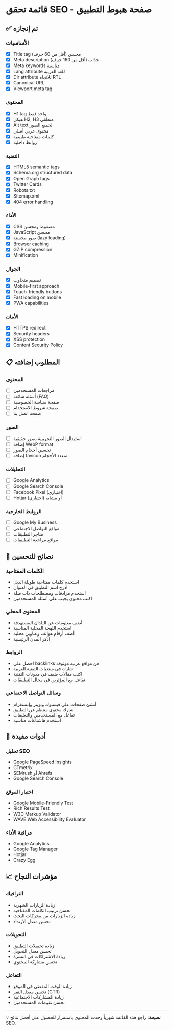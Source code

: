 # قائمة تحقق SEO - صفحة هبوط التطبيق

## ✅ تم إنجازه

### الأساسيات
- [x] Title tag محسن (أقل من 60 حرف)
- [x] Meta description جذاب (أقل من 160 حرف)
- [x] Meta keywords مناسبة
- [x] Lang attribute للغة العربية
- [x] Dir attribute للاتجاه RTL
- [x] Canonical URL
- [x] Viewport meta tag

### المحتوى
- [x] H1 tag واحد فقط
- [x] هيكل H2, H3 منطقي
- [x] Alt text لجميع الصور
- [x] محتوى عربي أصلي
- [x] كلمات مفتاحية طبيعية
- [x] روابط داخلية

### التقنية
- [x] HTML5 semantic tags
- [x] Schema.org structured data
- [x] Open Graph tags
- [x] Twitter Cards
- [x] Robots.txt
- [x] Sitemap.xml
- [x] 404 error handling

### الأداء
- [x] CSS مضغوط ومحسن
- [x] JavaScript محسن
- [x] صور محسنة (lazy loading)
- [x] Browser caching
- [x] GZIP compression
- [x] Minification

### الجوال
- [x] تصميم متجاوب
- [x] Mobile-first approach
- [x] Touch-friendly buttons
- [x] Fast loading on mobile
- [x] PWA capabilities

### الأمان
- [x] HTTPS redirect
- [x] Security headers
- [x] XSS protection
- [x] Content Security Policy

## 📋 المطلوب إضافته

### المحتوى
- [ ] مراجعات المستخدمين
- [ ] أسئلة شائعة (FAQ)
- [ ] صفحة سياسة الخصوصية
- [ ] صفحة شروط الاستخدام
- [ ] صفحة اتصل بنا

### الصور
- [ ] استبدال الصور التجريبية بصور حقيقية
- [ ] إضافة WebP format
- [ ] تحسين أحجام الصور
- [ ] إضافة favicon متعدد الأحجام

### التحليلات
- [ ] Google Analytics
- [ ] Google Search Console
- [ ] Facebook Pixel (اختياري)
- [ ] Hotjar أو مشابه (اختياري)

### الروابط الخارجية
- [ ] Google My Business
- [ ] مواقع التواصل الاجتماعي
- [ ] متاجر التطبيقات
- [ ] مواقع مراجعة التطبيقات

## 🎯 نصائح للتحسين

### الكلمات المفتاحية
- استخدم كلمات مفتاحية طويلة الذيل
- ادرج اسم التطبيق في العنوان
- استخدم مرادفات ومصطلحات ذات صلة
- اكتب محتوى يجيب على أسئلة المستخدمين

### المحتوى المحلي
- أضف معلومات عن البلدان المستهدفة
- استخدم اللهجة المحلية المناسبة
- أضف أرقام هواتف وعناوين محلية
- اذكر المدن الرئيسية

### الروابط
- احصل على backlinks من مواقع عربية موثوقة
- شارك في منتديات التقنية العربية
- اكتب مقالات ضيف في مدونات التقنية
- تفاعل مع المؤثرين في مجال التطبيقات

### وسائل التواصل الاجتماعي
- أنشئ صفحات على فيسبوك وتويتر وإنستغرام
- شارك محتوى منتظم عن التطبيق
- تفاعل مع المستخدمين والتعليقات
- استخدم هاشتاغات مناسبة

## 🔧 أدوات مفيدة

### تحليل SEO
- Google PageSpeed Insights
- GTmetrix
- SEMrush أو Ahrefs
- Google Search Console

### اختبار الموقع
- Google Mobile-Friendly Test
- Rich Results Test
- W3C Markup Validator
- WAVE Web Accessibility Evaluator

### مراقبة الأداء
- Google Analytics
- Google Tag Manager
- Hotjar
- Crazy Egg

## 📈 مؤشرات النجاح

### الترافيك
- زيادة الزيارات الشهرية
- تحسن ترتيب الكلمات المفتاحية
- زيادة الزيارات من محركات البحث
- تحسن معدل الارتداد

### التحويلات
- زيادة تحميلات التطبيق
- تحسن معدل التحويل
- زيادة الاشتراكات في النشرة
- تحسن مشاركة المحتوى

### التفاعل
- زيادة الوقت المقضي في الموقع
- تحسن معدل النقر (CTR)
- زيادة المشاركات الاجتماعية
- تحسن تقييمات المستخدمين

---

💡 **نصيحة**: راجع هذه القائمة شهرياً وحدث المحتوى باستمرار للحصول على أفضل نتائج SEO.

